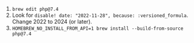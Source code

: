 1. `brew edit php@7.4`
2. Look for `disable! date: "2022-11-28", because: :versioned_formula`. Change 2022 to 2024 (or later).
3. `HOMEBREW_NO_INSTALL_FROM_API=1 brew install --build-from-source php@7.4`